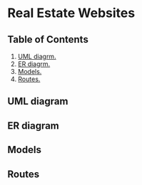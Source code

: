 # Real Estate Websites

## Table of Contents
1. [ UML diagrm.](#uml)
2. [ ER diagrm. ](#er)
3. [ Models. ](#models)
4. [ Routes. ](#routes)

<a name="uml"></a>

## UML diagram


<a name="er"></a>

## ER diagram


<a name="models"></a>

## Models

<a name="routes"></a>

## Routes